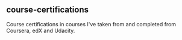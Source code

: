 course-certifications
---------------------

Course certifications in courses I've taken from and completed from Coursera, edX and Udacity.
